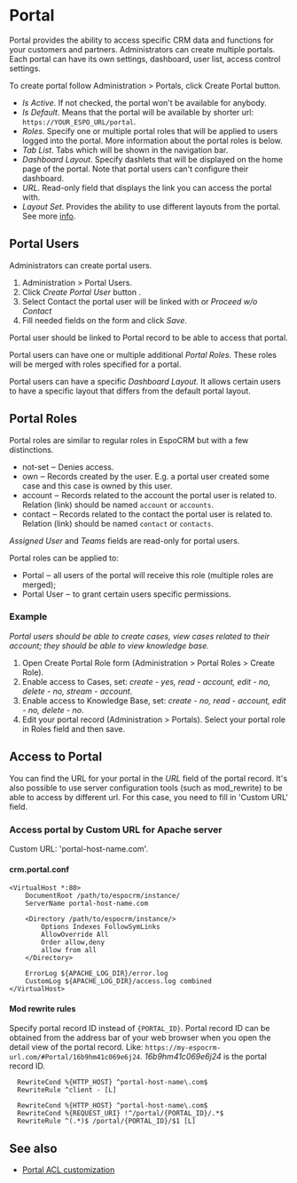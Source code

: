 # Portal

Portal provides the ability to access specific CRM data and functions for your customers and partners. Administrators can create multiple portals. Each portal can have its own settings, dashboard, user list, access control settings.

To create portal follow Administration > Portals, click Create Portal button.

* *Is Active*. If not checked, the portal won't be available for anybody.
* *Is Default*. Means that the portal will be available by shorter url: `https://YOUR_ESPO_URL/portal`.
* *Roles*. Specify one or multiple portal roles that will be applied to users logged into the portal. More information about the portal roles is below.
* *Tab List*. Tabs which will be shown in the navigation bar.
* *Dashboard Layout*. Specify dashlets that will be displayed on the home page of the portal. Note that portal users can't configure their dashboard.
* *URL*. Read-only field that displays the link you can access the portal with.
* *Layout Set*. Provides the ability to use different layouts from the portal. See more [info](layout-manager.md#different-layouts-for-teams-portals).

## Portal Users

Administrators can create portal users.

1. Administration > Portal Users.
2. Click *Create Portal User* button .
3. Select Contact the portal user will be linked with or *Proceed w/o Contact*
4. Fill needed fields on the form and click *Save*.

Portal user should be linked to Portal record to be able to access that portal.

Portal users can have one or multiple additional *Portal Roles*. These roles will be merged with roles specified for a portal.

Portal users can have a specific *Dashboard Layout*. It allows certain users to have a specific layout that differs from the default portal layout.

## Portal Roles

Portal roles are similar to regular roles in EspoCRM but with a few distinctions.

* not-set ‒ Denies access.
* own ‒ Records created by the user. E.g. a portal user created some case and this case is owned by this user.
* account ‒ Records related to the account the portal user is related to. Relation (link) should be named `account` or `accounts`.
* contact ‒ Records related to the contact the portal user is related to. Relation (link) should be named `contact` or `contacts`.

*Assigned User* and *Teams* fields are read-only for portal users.

Portal roles can be applied to:

* Portal ‒ all users of the portal will receive this role (multiple roles are merged);
* Portal User ‒ to grant certain users specific permissions.

### Example

*Portal users should be able to create cases, view cases related to their account; they should be able to view knowledge base.*

1. Open Create Portal Role form (Administration > Portal Roles > Create Role).
2. Enable access to Cases, set: *create - yes, read - account, edit - no, delete - no, stream - account*.
3. Enable access to Knowledge Base, set: *create - no, read - account, edit - no, delete - no*.
4. Edit your portal record (Administration > Portals). Select your portal role in Roles field and then save.

## Access to Portal

You can find the URL for your portal in the *URL* field of the portal record. It's also possible to use server configuration tools (such as mod_rewrite) to be able to access by different url. For this case, you need to fill in 'Custom URL' field.

### Access portal by Custom URL for Apache server

Custom URL: 'portal-host-name.com'.

#### crm.portal.conf

```
<VirtualHost *:80>
    DocumentRoot /path/to/espocrm/instance/
    ServerName portal-host-name.com

    <Directory /path/to/espocrm/instance/>
        Options Indexes FollowSymLinks
        AllowOverride All
        Order allow,deny
        allow from all
    </Directory>

    ErrorLog ${APACHE_LOG_DIR}/error.log
    CustomLog ${APACHE_LOG_DIR}/access.log combined
</VirtualHost>
```

#### Mod rewrite rules

Specify portal record ID instead of `{PORTAL_ID}`. Portal record ID can be obtained from the address bar of your web browser when you open the detail view of the portal record. Like: `https://my-espocrm-url.com/#Portal/16b9hm41c069e6j24`. *16b9hm41c069e6j24* is the portal record ID.

```
  RewriteCond %{HTTP_HOST} ^portal-host-name\.com$
  RewriteRule ^client - [L]

  RewriteCond %{HTTP_HOST} ^portal-host-name\.com$
  RewriteCond %{REQUEST_URI} !^/portal/{PORTAL_ID}/.*$
  RewriteRule ^(.*)$ /portal/{PORTAL_ID}/$1 [L]
```

## See also

* [Portal ACL customization](../development/acl.md#portal-acl)

